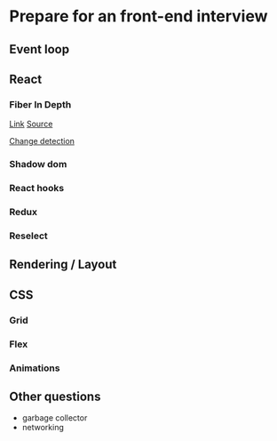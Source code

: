 # Prepare for an front-end interview

## Event loop

## React

### Fiber In Depth

[Link](https://github.com/or4/react-advanced/blob/master/src/fiber-in-depth/readme.md) [Source](https://indepth.dev/inside-fiber-in-depth-overview-of-the-new-reconciliation-algorithm-in-react/)

[Change detection](https://github.com/or4/react-advanced/blob/master/src/fiber-in-depth/change-detection.md)

### Shadow dom

### React hooks

### Redux

### Reselect

## Rendering / Layout

## CSS

### Grid

### Flex

### Animations

## Other questions

* garbage collector
* networking

